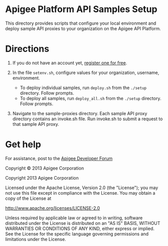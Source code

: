 # Apigee Platform API Samples Setup

This directory provides scripts that configure your local environment and deploy sample API proxies to your organization on the Apigee API Platform.

# Directions

1. If you do not have an account yet, [register one for free](https://accounts.apigee.com/accounts/sign_up).

2. In the file `setenv.sh`, configure values for your organization, username, environment.

    * To deploy individual samples, run `deploy.sh` from the `./setup` directory.
Follow prompts.
	* To deploy all samples, run `deploy_all.sh` from the `./setup` directory. 
Follow prompts.

4. Navigate to the sample-proxies directory. Each sample API proxy directory contains an invoke.sh file. Run invoke.sh to submit a request to that sample API proxy.

# Get help

For assistance, post to the [Apigee Developer Forum](http://support.apigee.com)

Copyright © 2013 Apigee Corporation

Copyright 2013 Apigee Corporation

Licensed under the Apache License, Version 2.0 (the "License"); you may not use
this file except in compliance with the License. You may obtain a copy
of the License at

http://www.apache.org/licenses/LICENSE-2.0

Unless required by applicable law or agreed to in writing, software
distributed under the License is distributed on an "AS IS" BASIS,
WITHOUT WARRANTIES OR CONDITIONS OF ANY KIND, either express or implied.
See the License for the specific language governing permissions and
limitations under the License.
